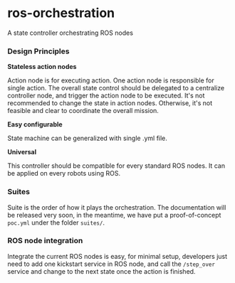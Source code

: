 # ros-orchestration

A state controller orchestrating ROS nodes

### Design Principles

**Stateless action nodes**

Action node is for executing action. One action node is responsible for single action. The overall state control should be delegated to a centralize controller node, and trigger the action node to be executed. It's not recommended to change the state in action nodes. Otherwise, it's not feasible and clear to coordinate the overall mission.

**Easy configurable**

State machine can be generalized with single .yml file.

**Universal**

This controller should be compatible for every standard ROS nodes. It can be applied on every robots using ROS.

### Suites

Suite is the order of how it plays the orchestration. The documentation will be released very soon, in the meantime, we have put a proof-of-concept `poc.yml` under the folder `suites/`.

### ROS node integration

Integrate the current ROS nodes is easy, for minimal setup, developers just need to add one kickstart service in ROS node, and call the `/step_over` service and change to the next state once the action is finished.

